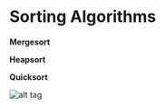 # Sorting Algorithms
**Mergesort**

**Heapsort**

**Quicksort**

![alt tag](https://raw.githubusercontent.com/wceriale/sorting/master/images/Quicksort.png=250x250)
